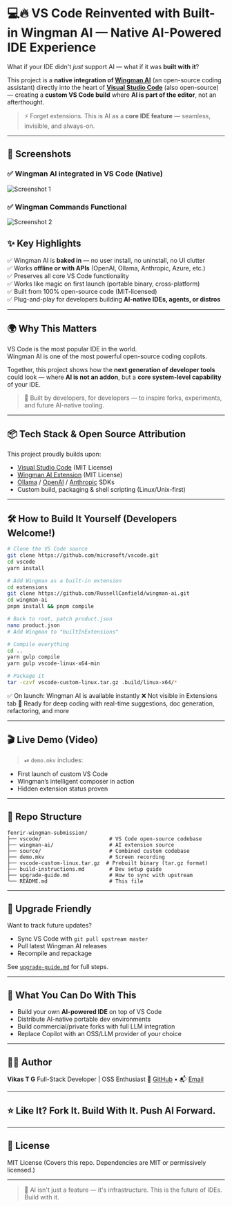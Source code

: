 


# 💻🔥 VS Code Reinvented with Built-in Wingman AI — Native AI-Powered IDE Experience

What if your IDE didn't *just* support AI — what if it was **built with it**?

This project is a **native integration of [Wingman AI](https://github.com/RussellCanfield/wingman-ai)** (an open-source coding assistant) directly into the heart of **[Visual Studio Code](https://github.com/microsoft/vscode)** (also open-source) — creating a **custom VS Code build** where **AI is part of the editor**, not an afterthought.

> ⚡️ Forget extensions. This is AI as a **core IDE feature** — seamless, invisible, and always-on.

---

## 📸 Screenshots

### ✅ Wingman AI integrated in VS Code (Native)

![Screenshot 1](https://github.com/18vikastg/vscode-wingman-native/raw/main/Screenshot%20from%202025-06-19%2023-00-19.png)

### ✅ Wingman Commands Functional

![Screenshot 2](https://github.com/18vikastg/vscode-wingman-native/raw/main/Screenshot%20from%202025-06-19%2023-03-54.png)


## ✨ Key Highlights

✅ Wingman AI is **baked in** — no user install, no uninstall, no UI clutter  
✅ Works **offline or with APIs** (OpenAI, Ollama, Anthropic, Azure, etc.)  
✅ Preserves all core VS Code functionality  
✅ Works like magic on first launch (portable binary, cross-platform)  
✅ Built from 100% open-source code (MIT-licensed)  
✅ Plug-and-play for developers building **AI-native IDEs, agents, or distros**  

---

## 🌍 Why This Matters

VS Code is the most popular IDE in the world.  
Wingman AI is one of the most powerful open-source coding copilots.

Together, this project shows how the **next generation of developer tools** could look — where **AI is not an addon**, but a **core system-level capability** of your IDE.

> 🔧 Built by developers, for developers — to inspire forks, experiments, and future AI-native tooling.

---

## 📦 Tech Stack & Open Source Attribution

This project proudly builds upon:

- [Visual Studio Code](https://github.com/microsoft/vscode) (MIT License)
- [Wingman AI Extension](https://github.com/RussellCanfield/wingman-ai) (MIT License)
- [Ollama](https://ollama.com/) / [OpenAI](https://platform.openai.com/) / [Anthropic](https://www.anthropic.com/) SDKs
- Custom build, packaging & shell scripting (Linux/Unix-first)

---

## 🛠 How to Build It Yourself (Developers Welcome!)

```bash
# Clone the VS Code source
git clone https://github.com/microsoft/vscode.git
cd vscode
yarn install

# Add Wingman as a built-in extension
cd extensions
git clone https://github.com/RussellCanfield/wingman-ai.git
cd wingman-ai
pnpm install && pnpm compile

# Back to root, patch product.json
nano product.json
# Add Wingman to "builtInExtensions"

# Compile everything
cd ..
yarn gulp compile
yarn gulp vscode-linux-x64-min

# Package it
tar -czvf vscode-custom-linux.tar.gz .build/linux-x64/*
````

✅ On launch: Wingman AI is available instantly
❌ Not visible in Extensions tab
💯 Ready for deep coding with real-time suggestions, doc generation, refactoring, and more

---

## 🎬 Live Demo (Video)

> ⏯ `demo.mkv` includes:

* First launch of custom VS Code
* Wingman’s intelligent composer in action
* Hidden extension status proven

---

## 📁 Repo Structure

```
fenrir-wingman-submission/
├── vscode/                      # VS Code open-source codebase
├── wingman-ai/                  # AI extension source
├── source/                      # Combined custom codebase
├── demo.mkv                     # Screen recording
├── vscode-custom-linux.tar.gz  # Prebuilt binary (tar.gz format)
├── build-instructions.md        # Dev setup guide
├── upgrade-guide.md             # How to sync with upstream
└── README.md                    # This file
```

---

## 🔄 Upgrade Friendly

Want to track future updates?

* Sync VS Code with `git pull upstream master`
* Pull latest Wingman AI releases
* Recompile and repackage

See [`upgrade-guide.md`](./upgrade-guide.md) for full steps.

---

## 🧠 What You Can Do With This

* Build your own **AI-powered IDE** on top of VS Code
* Distribute AI-native portable dev environments
* Build commercial/private forks with full LLM integration
* Replace Copilot with an OSS/LLM provider of your choice

---

## 🧑‍💻 Author

**Vikas T G**
 Full-Stack Developer | OSS Enthusiast
🔗 [GitHub](https://github.com/18vikastg) • 📬 [Email](mailto:vikastg2000@gmail.com)

---

## ⭐️ Like It? Fork It. Build With It. Push AI Forward.

---

## 🪪 License

MIT License
(Covers this repo. Dependencies are MIT or permissively licensed.)

---

> 🧬 AI isn't just a feature — it's infrastructure. This is the future of IDEs. Build with it.






